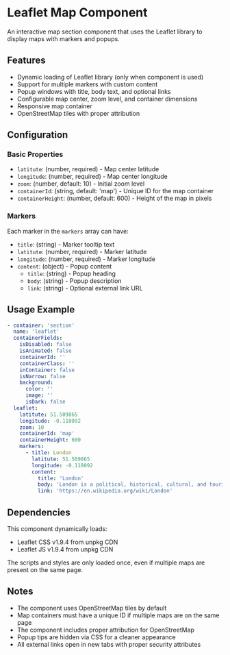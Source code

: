 # Leaflet Map Component

An interactive map section component that uses the Leaflet library to display maps with markers and popups.

## Features

- Dynamic loading of Leaflet library (only when component is used)
- Support for multiple markers with custom content
- Popup windows with title, body text, and optional links
- Configurable map center, zoom level, and container dimensions
- Responsive map container
- OpenStreetMap tiles with proper attribution

## Configuration

### Basic Properties

- `latitute`: (number, required) - Map center latitude
- `longitude`: (number, required) - Map center longitude
- `zoom`: (number, default: 10) - Initial zoom level
- `containerId`: (string, default: 'map') - Unique ID for the map container
- `containerHeight`: (number, default: 600) - Height of the map in pixels

### Markers

Each marker in the `markers` array can have:

- `title`: (string) - Marker tooltip text
- `latitute`: (number, required) - Marker latitude
- `longitude`: (number, required) - Marker longitude
- `content`: (object) - Popup content
  - `title`: (string) - Popup heading
  - `body`: (string) - Popup description
  - `link`: (string) - Optional external link URL

## Usage Example

```yaml
- container: 'section'
  name: 'leaflet'
  containerFields:
    isDisabled: false
    isAnimated: false
    containerId: ''
    containerClass: ''
    inContainer: false
    isNarrow: false
    background:
      color: ''
      image: ''
      isDark: false
  leaflet:
    latitute: 51.509865
    longitude: -0.118092
    zoom: 10
    containerId: 'map'
    containerHeight: 600
    markers:
      - title: London
        latitute: 51.509865
        longitude: -0.118092
        content:
          title: 'London'
          body: 'London is a political, historical, cultural, and tourist center...'
          link: 'https://en.wikipedia.org/wiki/London'
```

## Dependencies

This component dynamically loads:
- Leaflet CSS v1.9.4 from unpkg CDN
- Leaflet JS v1.9.4 from unpkg CDN

The scripts and styles are only loaded once, even if multiple maps are present on the same page.

## Notes

- The component uses OpenStreetMap tiles by default
- Map containers must have a unique ID if multiple maps are on the same page
- The component includes proper attribution for OpenStreetMap
- Popup tips are hidden via CSS for a cleaner appearance
- All external links open in new tabs with proper security attributes